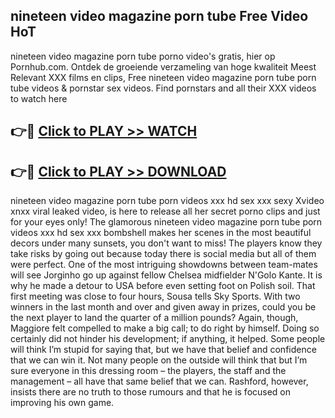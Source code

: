 ## nineteen video magazine porn tube Free Video HoT 

nineteen video magazine porn tube porno video's gratis, hier op Pornhub.com. Ontdek de groeiende verzameling van hoge kwaliteit Meest Relevant XXX films en clips,
Free nineteen video magazine porn tube porn tube videos & pornstar sex videos. Find pornstars and all their XXX videos to watch here


## 👉🔴 [Click to PLAY >> WATCH](http://us.freeplayer.one?title=nineteen_video_magazine_porn_tube&ref=16D)

## 👉🔴 [Click to PLAY >> DOWNLOAD](http://us.freeplayer.one?title=nineteen_video_magazine_porn_tube&ref=16D)


nineteen video magazine porn tube porn videos xxx hd sex xxx sexy Xvideo xnxx viral leaked video, is here to release all her secret porno clips and just for your eyes only! The glamorous nineteen video magazine porn tube porn videos xxx hd sex xxx bombshell makes her scenes in the most beautiful decors under many sunsets, you don't want to miss! The players know they take risks by going out because today there is social media but all of them were perfect. One of the most intriguing showdowns between team-mates will see Jorginho go up against fellow Chelsea midfielder N'Golo Kante. It is why he made a detour to USA before even setting foot on Polish soil. That first meeting was close to four hours, Sousa tells Sky Sports. With two winners in the last month and over and given away in prizes, could you be the next player to land the quarter of a million pounds? Again, though, Maggiore felt compelled to make a big call; to do right by himself. Doing so certainly did not hinder his development; if anything, it helped. Some people will think I’m stupid for saying that, but we have that belief and confidence that we can win it. Not many people on the outside will think that but I’m sure everyone in this dressing room – the players, the staff and the management – all have that same belief that we can. Rashford, however, insists there are no truth to those rumours and that he is focused on improving his own game.